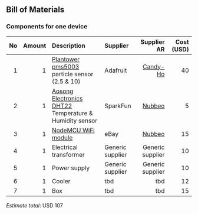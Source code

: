 ## Bill of Materials

### Components for one device

|No|Amount|Description|Supplier|Supplier AR |Cost (USD)|    
| ------------: | ------------: | :--------------- | :------------ | ------------: | ------------: |
|1|1|[Plantower pms5003](https://github.com/rlyehlab/eter-monitor/blob/094d7a130c031e885b22358f65cfac6c176cdf5b/doc/datasheets/plantower-pms5003-manual_v2-3.pdf) particle sensor (2.5 & 10)|Adafruit|[Candy-Ho](http://candy-ho.com/)| 40
|2|1|[Aosong Electronics DHT22](https://github.com/rlyehlab/eter/blob/master/infraestructura/Datasheets/DHT22.pdf) Temperature & Humidity sensor|SparkFun|[Nubbeo](http://eshops.mercadolibre.com.ar/nubbeo)|5
|3|1|[NodeMCU WiFi module](https://nodemcu.readthedocs.io/en/master/en/)|eBay|[Nubbeo](http://eshops.mercadolibre.com.ar/nubbeo)|15
|4|1|Electrical transformer|Generic supplier|Generic supplier|10
|5|1|Power supply|Generic supplier|Generic supplier|10|
|6|1|Cooler|tbd|tbd|12|
|7|1|Box|tbd|tbd|15|

*Estimate total*: USD 107
